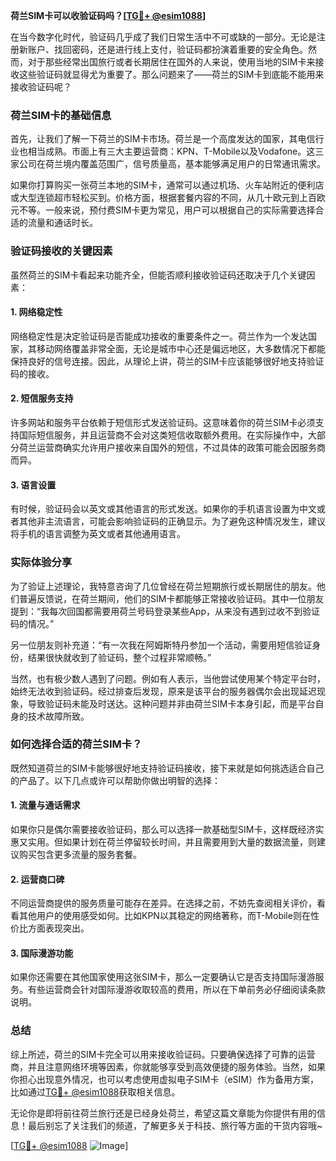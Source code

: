 **荷兰SIM卡可以收验证码吗？[[TG💪+ @esim1088](https://t.me/s/esim1088)]**

在当今数字化时代，验证码几乎成了我们日常生活中不可或缺的一部分。无论是注册新账户、找回密码，还是进行线上支付，验证码都扮演着重要的安全角色。然而，对于那些经常出国旅行或者长期居住在国外的人来说，使用当地的SIM卡来接收这些验证码就显得尤为重要了。那么问题来了——荷兰的SIM卡到底能不能用来接收验证码呢？

### 荷兰SIM卡的基础信息

首先，让我们了解一下荷兰的SIM卡市场。荷兰是一个高度发达的国家，其电信行业也相当成熟。市面上有三大主要运营商：KPN、T-Mobile以及Vodafone。这三家公司在荷兰境内覆盖范围广，信号质量高，基本能够满足用户的日常通讯需求。

如果你打算购买一张荷兰本地的SIM卡，通常可以通过机场、火车站附近的便利店或大型连锁超市轻松买到。价格方面，根据套餐内容的不同，从几十欧元到上百欧元不等。一般来说，预付费SIM卡更为常见，用户可以根据自己的实际需要选择合适的流量和通话时长。

### 验证码接收的关键因素

虽然荷兰的SIM卡看起来功能齐全，但能否顺利接收验证码还取决于几个关键因素：

#### 1. **网络稳定性**
   网络稳定性是决定验证码是否能成功接收的重要条件之一。荷兰作为一个发达国家，其移动网络覆盖非常全面，无论是城市中心还是偏远地区，大多数情况下都能保持良好的信号连接。因此，从理论上讲，荷兰的SIM卡应该能够很好地支持验证码的接收。

#### 2. **短信服务支持**
   许多网站和服务平台依赖于短信形式发送验证码。这意味着你的荷兰SIM卡必须支持国际短信服务，并且运营商不会对这类短信收取额外费用。在实际操作中，大部分荷兰运营商确实允许用户接收来自国外的短信，不过具体的政策可能会因服务商而异。

#### 3. **语言设置**
   有时候，验证码会以英文或其他语言的形式发送。如果你的手机语言设置为中文或者其他非主流语言，可能会影响验证码的正确显示。为了避免这种情况发生，建议将手机的语言调整为英文或者其他通用语言。

### 实际体验分享

为了验证上述理论，我特意咨询了几位曾经在荷兰短期旅行或长期居住的朋友。他们普遍反馈说，在荷兰期间，他们的SIM卡都能够正常接收验证码。其中一位朋友提到：“我每次回国都需要用荷兰号码登录某些App，从来没有遇到过收不到验证码的情况。”

另一位朋友则补充道：“有一次我在阿姆斯特丹参加一个活动，需要用短信验证身份，结果很快就收到了验证码，整个过程非常顺畅。”

当然，也有极少数人遇到了问题。例如有人表示，当他尝试使用某个特定平台时，始终无法收到验证码。经过排查后发现，原来是该平台的服务器偶尔会出现延迟现象，导致验证码未能及时送达。这种问题并非由荷兰SIM卡本身引起，而是平台自身的技术故障所致。

### 如何选择合适的荷兰SIM卡？

既然知道荷兰的SIM卡能够很好地支持验证码接收，接下来就是如何挑选适合自己的产品了。以下几点或许可以帮助你做出明智的选择：

#### 1. **流量与通话需求**
   如果你只是偶尔需要接收验证码，那么可以选择一款基础型SIM卡，这样既经济实惠又实用。但如果计划在荷兰停留较长时间，并且需要用到大量的数据流量，则建议购买包含更多流量的服务套餐。

#### 2. **运营商口碑**
   不同运营商提供的服务质量可能存在差异。在选择之前，不妨先查阅相关评价，看看其他用户的使用感受如何。比如KPN以其稳定的网络著称，而T-Mobile则在性价比方面表现突出。

#### 3. **国际漫游功能**
   如果你还需要在其他国家使用这张SIM卡，那么一定要确认它是否支持国际漫游服务。有些运营商会针对国际漫游收取较高的费用，所以在下单前务必仔细阅读条款说明。

### 总结

综上所述，荷兰的SIM卡完全可以用来接收验证码。只要确保选择了可靠的运营商，并且注意网络环境等因素，你就能够享受到高效便捷的服务体验。当然，如果你担心出现意外情况，也可以考虑使用虚拟电子SIM卡（eSIM）作为备用方案，比如通过[TG💪+ @esim1088](https://t.me/s/esim1088)获取相关信息。

无论你是即将前往荷兰旅行还是已经身处荷兰，希望这篇文章能为你提供有用的信息！最后别忘了关注我们的频道，了解更多关于科技、旅行等方面的干货内容哦~

[[TG💪+ @esim1088](https://t.me/s/esim1088) ![Image](https://i.postimg.cc/4NQfJmqS/Snipaste-2025-05-13-00-14-12.png)]